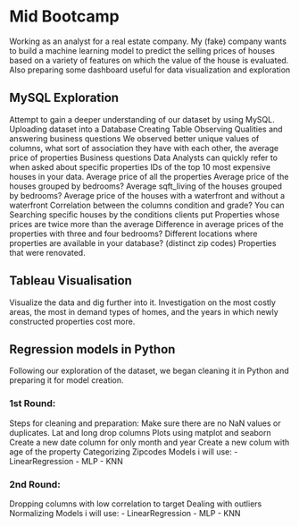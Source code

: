# Mid Bootcamp
 Working as an analyst for a real estate company. My (fake) company wants to build a machine learning model to predict the selling prices of houses based on a variety of features on which the value of the house is evaluated. Also preparing some dashboard useful for data visualization and exploration

## MySQL Exploration
Attempt to gain a deeper understanding of our dataset by using MySQL. 
Uploading dataset into a Database
Creating Table
Observing Qualities and answering business questions
We observed better unique values of columns, what sort of association they have with each other, the average price of properties
 Business questions Data Analysts can quickly refer to when asked about specific properties
IDs of the top 10 most expensive houses in your data.
Average price of all the properties
Average price of the houses grouped by bedrooms?
Average sqft_living of the houses grouped by bedrooms?
Average price of the houses with a waterfront and without a waterfront
Correlation between the columns condition and grade? You can 
Searching specific houses by the conditions clients put
Properties whose prices are twice more than the average 
Difference in average prices of the properties with three and four bedrooms?
 Different locations where properties are available in your database? (distinct zip codes)
Properties that were renovated.

## Tableau Visualisation 
Visualize the data and dig further into it. Investigation on the most costly areas, the most in demand types of homes, and the years in which newly constructed properties cost more.


## Regression models in Python
Following our exploration of the dataset, we began cleaning it in Python and preparing it for model creation.
### 1st Round:
Steps for cleaning and preparation:
Make sure there are no NaN values or duplicates.
Lat and long drop columns
Plots using matplot and seaborn
Create a new date column for only month and year
Create a new colum with age of the property
Categorizing Zipcodes
Models i will use:
          - LinearRegression
          - MLP 
          - KNN
### 2nd Round:
Dropping columns with low correlation to target
Dealing with outliers
Normalizing 
Models i will use:
          - LinearRegression
          - MLP 
          - KNN


